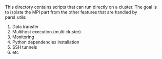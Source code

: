 This directory contains scripts that can run directly on a cluster. The goal
is to isolate the MPI part from the other features that are handled by parsl_utils:
1. Data transfer
2. Multihost execution (multi cluster)
3. Monitoring
4. Python dependencies installation
5. SSH tunnels
6. etc
